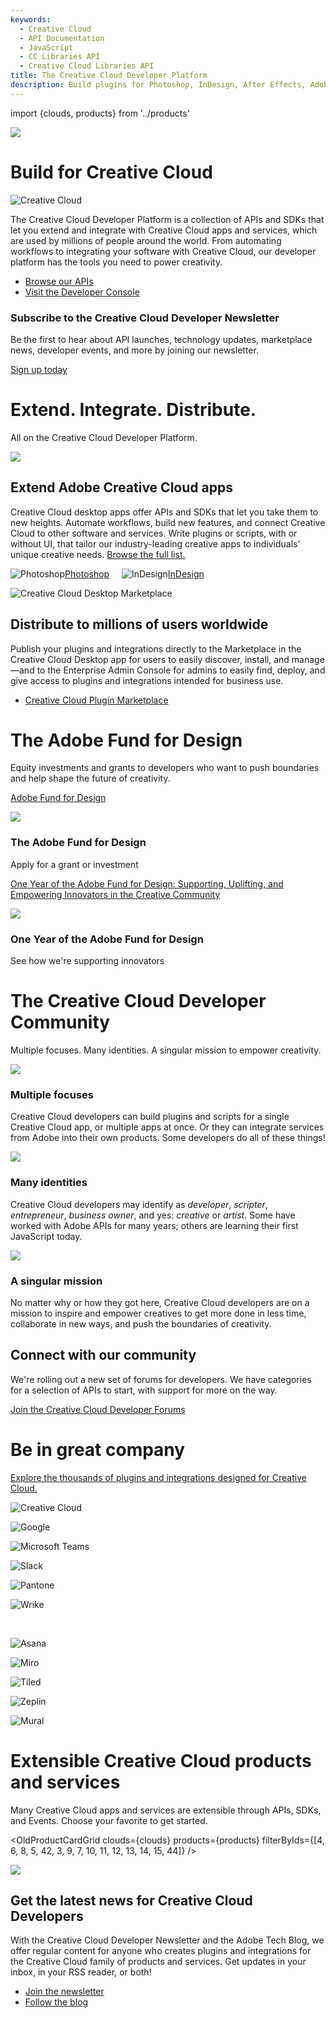 ```yaml
---
keywords:
  - Creative Cloud
  - API Documentation
  - JavaScript
  - CC Libraries API
  - Creative Cloud Libraries API
title: The Creative Cloud Developer Platform
description: Build plugins for Photoshop, InDesign, After Effects, Adobe XD and more. Integrate service APIs like Creative Cloud Libraries, Adobe Fonts, and Adobe Stock.
---
```


import {clouds, products} from '../products'

<!-- Hero -->
<Hero slots="image, heading, icon, text, buttons" variant="halfwidth" />

![](https://adobe.io/shared/images/cc-hero.png)

# Build for Creative Cloud

![Creative Cloud](https://adobe.io/shared/icons/cc_appicon_64.svg)

The Creative Cloud Developer Platform is a collection of APIs and SDKs that let you extend and integrate with Creative Cloud apps and services, which are used by millions of people around the world. From automating workflows to integrating your software with Creative Cloud, our developer platform has the tools you need to power creativity.

- [Browse our APIs](#api-list)
- [Visit the Developer Console](https://console.adobe.io)

<!-- Newsletter -->
<AnnouncementBlock slots="heading, text, button" theme="dark" />

### Subscribe to the Creative Cloud Developer Newsletter

Be the first to hear about API launches, technology updates, marketplace news, developer events, and more by joining our newsletter.

[Sign up today](http://adobe.ly/devnews)

<!-- Extend, Integrate, Distribute -->
<TitleBlock slots="heading, text" theme="lightest" />

# Extend. Integrate. Distribute.

All on the Creative Cloud Developer Platform.

<TextBlock slots="image, heading, text1, links" />

![](images/cc-extend-3.png)

## Extend Adobe Creative Cloud apps

Creative Cloud desktop apps offer APIs and SDKs that let you take them to new heights. Automate workflows, build new features, and connect Creative Cloud to other software and services. Write plugins or scripts, with or without UI, that tailor our industry-leading creative apps to individuals’ unique creative needs. [Browse the full list.](#api-list)

![Photoshop](https://developer.adobe.com/shared/icons/ps_appicon_64.svg)[Photoshop](../photoshop) &nbsp; &nbsp;
![InDesign](https://developer.adobe.com/shared/icons/id_appicon_64.svg)[InDesign](../indesign/uxp)  &nbsp;

<!-- <TextBlock slots="heading, text1, links, image" />

## Integrate Creative Cloud Libraries

Creative Cloud Libraries are the foundation of creative systems, powering asset re-use across teams and documents. With the Libraries API, you can seamlessly connect your application with Creative Cloud by giving your users and their teams direct access to all their creative elements stored in Libraries.

![Creative Cloud](https://adobe.io/shared/icons/cc_appicon_64.svg) [Creative Cloud Libraries API](../creative-cloud-libraries)

![](images/cc-integrate.png) -->

<TextBlock slots="image, heading, text1, links" />

![Creative Cloud Desktop Marketplace](images/cc-desktop-marketplace-1.png)

## Distribute to millions of users worldwide

Publish your plugins and integrations directly to the Marketplace in the Creative Cloud Desktop app for users to easily discover, install, and manage—and to the Enterprise Admin Console for admins to easily find, deploy, and give access to plugins and integrations intended for business use.

- [Creative Cloud Plugin Marketplace](https://exchange.adobe.com/creativecloud.html?route=discoverIntegrations&workflow=share)

<!-- Fund content -->
<TitleBlock slots="heading, text" theme="light" />

# The Adobe Fund for Design

Equity investments and grants to developers who want to push boundaries and help shape the future of creativity.

<ResourceCard slots="link, image, heading, text" width="50%" theme="light" />

[Adobe Fund for Design](https://www.adobe.com/products/xd/adobe-fund.html)

![](images/adobe-fund-for-design-1.jpeg)

### The Adobe Fund for Design

Apply for a grant or investment

<!-- <ResourceCard slots="link, image, heading, text" width="33%" theme="light" />

[Supporting Creative Cloud Developers with the Adobe Fund for Design](https://blog.adobe.com/en/publish/2020/06/15/adobe-fund-for-design-creative-cloud-developers.html#gs.iaz41v)

![](images/adobe-fund-for-design-2.jpeg)

### Commissioned projects

Apply to build a commissioned project -->

<ResourceCard slots="link, image, heading, text" width="50%" theme="light" />

[One Year of the Adobe Fund for Design: Supporting, Uplifting, and Empowering Innovators in the Creative Community](https://blog.adobe.com/en/publish/2019/09/10/fund-for-design-new-design-tools.html#gs.iaz41y)

![](images/adobe-fund-for-design-3.jpeg)

### One Year of the Adobe Fund for Design

See how we're supporting innovators

<!-- Community -->
<TitleBlock slots="heading, text" theme="dark" />

# The Creative Cloud Developer Community

Multiple focuses. Many identities. A singular mission to empower creativity.

<TextBlock slots="image, heading, text" width="33%" theme="dark" isCentered />

![](images/dev-days.jpg)

### Multiple focuses

Creative Cloud developers can build plugins and scripts for a single Creative Cloud app, or multiple apps at once. Or they can integrate services from Adobe into their own products. Some developers do all of these things!

<TextBlock slots="image, heading, text" width="33%" theme="dark" isCentered />

![](images/workshop.jpg)

### Many identities

Creative Cloud developers may identify as _developer_, _scripter_, _entrepreneur_, _business owner_, and yes: _creative_ or _artist_. Some have worked with Adobe APIs for many years; others are learning their first JavaScript today.

<TextBlock slots="image, heading, text" width="33%" theme="dark" isCentered />

![](images/partner-day.png)

### A singular mission

No matter why or how they got here, Creative Cloud developers are on a mission to inspire and empower creatives to get more done in less time, collaborate in new ways, and push the boundaries of creativity.

<AnnouncementBlock slots="heading, text, button" theme="dark" />

## Connect with our community

We're rolling out a new set of forums for developers. We have categories for a selection of APIs to start, with support for more on the way.

[Join the Creative Cloud Developer Forums](https://forums.creativeclouddeveloper.com)

<!-- Partners -->

<TitleBlock slots="heading, text" theme="lightest" />

# Be in great company

[Explore the thousands of plugins and integrations designed for Creative Cloud.](https://www.adobe.com/creativecloud/extensibility.html)

![Creative Cloud](images/designed-for-cc-sm.png)

<!-- 1 -->
<TextBlock slots="image" width="20%" theme="lightest" isCentered />

![Google](images/partners/google.png)

<TextBlock slots="image" width="20%" theme="lightest" isCentered />

![Microsoft Teams](images/partners/msft-teams.png)

<TextBlock slots="image" width="20%" theme="lightest" isCentered />

![Slack](images/partners/slack.png)

<TextBlock slots="image" width="20%" theme="lightest" isCentered />

![Pantone](images/partners/pantone.jpg)

<TextBlock slots="image" width="20%" theme="lightest" isCentered />

![Wrike](images/partners/wrike.png)

<br style="background: rgb(245, 245, 245)" />

<!-- 2 -->
<TextBlock slots="image" width="20%" theme="lightest" isCentered />

![Asana](images/partners/asana.png)

<TextBlock slots="image" width="20%" theme="lightest" isCentered />

![Miro](images/partners/miro.png)

<TextBlock slots="image" width="20%" theme="lightest" isCentered />

![Tiled](images/partners/tiled.jpg)

<TextBlock slots="image" width="20%" theme="lightest" isCentered />

![Zeplin](images/partners/zeplin.png)

<TextBlock slots="image" width="20%" theme="lightest" isCentered />

![Mural](images/partners/mural.png)

<!-- Product cards -->
<div id="api-list"></div>
<TitleBlock slots="heading, text" theme="lightest" />

# Extensible Creative Cloud products and services

Many Creative Cloud apps and services are extensible through APIs, SDKs, and Events. Choose your favorite to get started.

<OldProductCardGrid clouds={clouds} products={products} filterByIds={[4, 6, 8, 5, 42, 3, 9, 7, 10, 11, 12, 13, 14, 15, 44]} />

<!-- Summary block -->
<SummaryBlock slots="image, heading, text, buttons" background="rgb(9, 90, 186)" />

![](https://adobe.io/shared/images/cc-banner.png)

## Get the latest news for Creative Cloud Developers

With the Creative Cloud Developer Newsletter and the Adobe Tech Blog, we offer regular content for anyone who creates plugins and integrations for the Creative Cloud family of products and services. Get updates in your inbox, in your RSS reader, or both!

- [Join the newsletter](http://adobe.ly/devnews)
- [Follow the blog](https://medium.com/adobetech)
